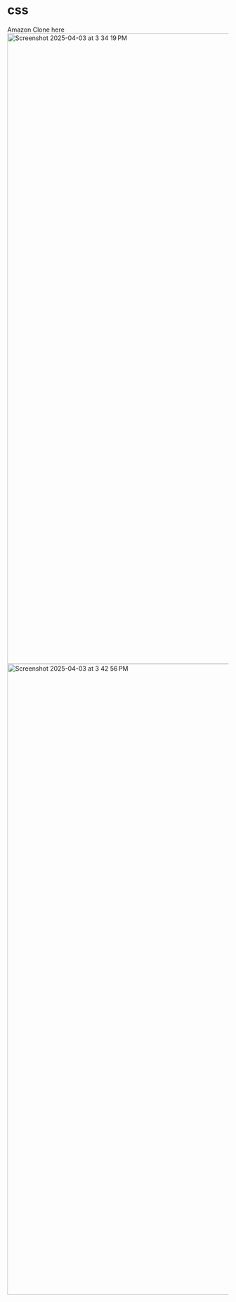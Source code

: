 # css
Amazon Clone here
<img width="1435" alt="Screenshot 2025-04-03 at 3 34 19 PM" src="https://github.com/user-attachments/assets/ac72fbd3-d7c2-4d76-b72a-a68d931059c2" />
<img width="1436" alt="Screenshot 2025-04-03 at 3 42 56 PM" src="https://github.com/user-attachments/assets/c1be57e8-d61f-4bde-89d3-d778d8c59118" />
